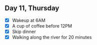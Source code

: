 ## Day 11, Thursday

- [x] Wakeup at 6AM
- [x] A cup of coffee before 12PM
- [x] Skip dinner
- [x] Walking along the river for 20 minutes 
